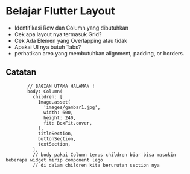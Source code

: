 # Belajar Flutter Layout

- Identifikasi Row dan Column yang dibutuhkan
- Cek apa layout nya termasuk Grid?
- Cek Ada Elemen yang Overlapping atau tidak
- Apakai UI nya butuh Tabs?
- perhatikan area yang membutuhkan alignment, padding, or borders.

## Catatan

```
        // BAGIAN UTAMA HALAMAN !
        body: Column(
          children: [
            Image.asset(
              'images/gambar1.jpg',
              width: 600,
              height: 240,
              fit: BoxFit.cover,
            ),
            titleSection,
            buttonSection,
            textSection,
          ],
          // body pakai Column terus children biar bisa masukin beberapa widget mirip component lego
          // di dalam children kita berurutan section nya
```